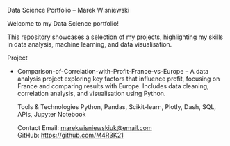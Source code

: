 
Data Science Portfolio – Marek Wisniewski

Welcome to my Data Science portfolio!

This repository showcases a selection of my projects, highlighting my skills in data analysis, machine learning, and data visualisation.

  Project
- Comparison-of-Correlation-with-Profit-France-vs-Europe – A data analysis project exploring key factors that influence profit, focusing on France and comparing results with Europe. Includes data cleaning, correlation analysis, and visualisation using Python.


   Tools & Technologies
Python, Pandas, Scikit-learn, Plotly, Dash, SQL, APIs, Jupyter Notebook

   Contact
Email: marekwisniewskiuk@email.com  
GitHub: https://github.com/M4R3K21
